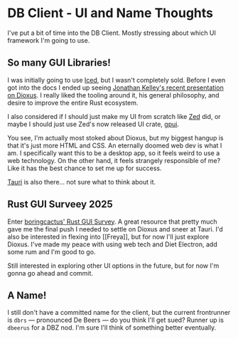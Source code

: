 <!--
title: Project: DB Client - UI and Name Thoughts
desc: No more Iced, thanks Rust GUI Survey
date: 2025-10-10
-->
# DB Client - UI and Name Thoughts
I've put a bit of time into the DB Client. Mostly stressing about which UI framework I'm going to use.

## So many GUI Libraries!
I was initially going to use [Iced](https://book.iced.rs/), but I wasn't completely sold. Before I even got into the docs I ended up seeing [Jonathan Kelley's recent presentation on Dioxus](https://www.youtube.com/watch?v=Kl90J5RmPxY). I really liked the tooling around it, his general philosophy, and desire to improve the entire Rust ecosystem.

I also considered if I should just make my UI from scratch like [Zed](https://zed.dev/) did, or maybe I should just use Zed's now released UI crate, [gpui](https://www.gpui.rs/).

You see, I'm actually most stoked about Dioxus, but my biggest hangup is that it's just more HTML and CSS. An eternally doomed web dev is what I am. I specifically want this to be a desktop app, so it feels weird to use a web technology. On the other hand, it feels strangely responsible of me? Like it has the best chance to set me up for success.

[Tauri](https://v2.tauri.app/) is also there... not sure what to think about it.
## Rust GUI Surveey 2025
Enter [boringcactus' Rust GUI Survey](https://www.boringcactus.com/2025/04/13/2025-survey-of-rust-gui-libraries.html). A great resource that pretty much gave me the final push I needed to settle on Dioxus and sneer at Tauri. I'd also be interested in flexing into [[Freya]], but for now I'll just explore Dioxus. I've made my peace with using web tech and Diet Electron, add some rum and I'm good to go.

Still interested in exploring other UI options in the future, but for now I'm gonna go ahead and commit.

## A Name!
I still don't have a committed name for the client, but the current frontrunner is `dbrs` — pronounced De Beers — do you think I'll get sued? Runner up is `dbeerus` for a DBZ nod. I'm sure I'll think of something better eventually.
